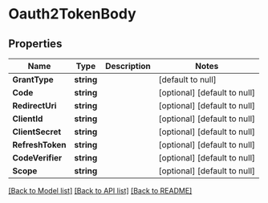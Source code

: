 # Oauth2TokenBody

## Properties
Name | Type | Description | Notes
------------ | ------------- | ------------- | -------------
**GrantType** | **string** |  | [default to null]
**Code** | **string** |  | [optional] [default to null]
**RedirectUri** | **string** |  | [optional] [default to null]
**ClientId** | **string** |  | [optional] [default to null]
**ClientSecret** | **string** |  | [optional] [default to null]
**RefreshToken** | **string** |  | [optional] [default to null]
**CodeVerifier** | **string** |  | [optional] [default to null]
**Scope** | **string** |  | [optional] [default to null]

[[Back to Model list]](../README.md#documentation-for-models) [[Back to API list]](../README.md#documentation-for-api-endpoints) [[Back to README]](../README.md)

